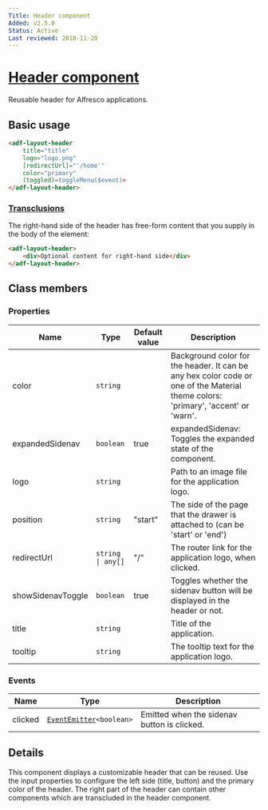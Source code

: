 ```yaml
---
Title: Header component
Added: v2.5.0
Status: Active
Last reviewed: 2018-11-20
---
```


# [Header component](../../../lib/core/layout/components/header/header.component.ts "Defined in header.component.ts")

Reusable header for Alfresco applications.

## Basic usage

```html
<adf-layout-header 
    title="title" 
    logo="logo.png" 
    [redirectUrl]="'/home'"
    color="primary"
    (toggled)=toggleMenu($event)>
</adf-layout-header>
```

### [Transclusions](../../user-guide/transclusion.md)

The right-hand side of the header has free-form content that you supply in the
body of the element:

```html
<adf-layout-header>
    <div>Optional content for right-hand side</div>
</adf-layout-header>
```

## Class members

### Properties

| Name              | Type              | Default value | Description                                                                                                                       |
| ----------------- | ----------------- | ------------- | --------------------------------------------------------------------------------------------------------------------------------- |
| color             | `string`          |               | Background color for the header. It can be any hex color code or one of the Material theme colors: 'primary', 'accent' or 'warn'. |
| expandedSidenav   | `boolean`         | true          | expandedSidenav: Toggles the expanded state of the component.                                                                     |
| logo              | `string`          |               | Path to an image file for the application logo.                                                                                   |
| position          | `string`          | "start"       | The side of the page that the drawer is attached to (can be 'start' or 'end')                                                     |
| redirectUrl       | `string \| any[]` | "/"           | The router link for the application logo, when clicked.                                                                           |
| showSidenavToggle | `boolean`         | true          | Toggles whether the sidenav button will be displayed in the header or not.                                                        |
| title             | `string`          |               | Title of the application.                                                                                                         |
| tooltip           | `string`          |               | The tooltip text for the application logo.                                                                                        |

### Events

| Name    | Type                                                                  | Description                                 |
| ------- | --------------------------------------------------------------------- | ------------------------------------------- |
| clicked | [`EventEmitter`](https://angular.io/api/core/EventEmitter)`<boolean>` | Emitted when the sidenav button is clicked. |

## Details

This component displays a customizable header that can be reused. Use the input properties to
configure the left side (title, button) and the primary color of the header. The right part of the
header can contain other components which are transcluded in the header component. 
